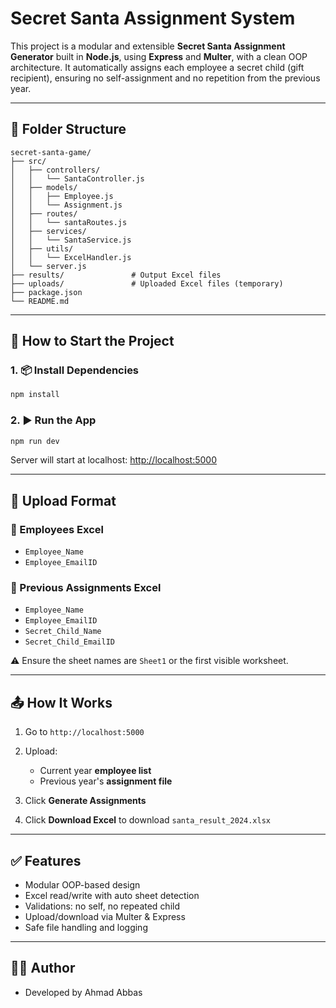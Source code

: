 #  Secret Santa Assignment System

This project is a modular and extensible **Secret Santa Assignment Generator** built in **Node.js**, using **Express** and **Multer**, with a clean OOP architecture. It automatically assigns each employee a secret child (gift recipient), ensuring no self-assignment and no repetition from the previous year.

---

## 📁 Folder Structure

```
secret-santa-game/
├── src/
│   ├── controllers/
│   │   └── SantaController.js
│   ├── models/
│   │   ├── Employee.js
│   │   └── Assignment.js
│   ├── routes/
│   │   └── santaRoutes.js
│   ├── services/
│   │   └── SantaService.js
│   ├── utils/
│   │   └── ExcelHandler.js
│   └── server.js
├── results/               # Output Excel files
├── uploads/               # Uploaded Excel files (temporary)
├── package.json
└── README.md
```

---

## 🚀 How to Start the Project

### 1. 📦 Install Dependencies

```bash
npm install
```

### 2. ▶️ Run the App

```bash
npm run dev
```

Server will start at localhost: [http://localhost:5000](http://localhost:5000)

---

## 🧾 Upload Format

### 🧍 Employees Excel

* `Employee_Name`
* `Employee_EmailID`

### 📄 Previous Assignments Excel

* `Employee_Name`
* `Employee_EmailID`
* `Secret_Child_Name`
* `Secret_Child_EmailID`

⚠️ Ensure the sheet names are `Sheet1` or the first visible worksheet.

---

## 📤 How It Works

1. Go to `http://localhost:5000`
2. Upload:

   * Current year **employee list**
   * Previous year's **assignment file**
3. Click **Generate Assignments**
4. Click **Download Excel** to download `santa_result_2024.xlsx`

---

## ✅ Features

* Modular OOP-based design
* Excel read/write with auto sheet detection
* Validations: no self, no repeated child
* Upload/download via Multer & Express
* Safe file handling and logging

---

## 👨‍💻 Author

* Developed by Ahmad Abbas
